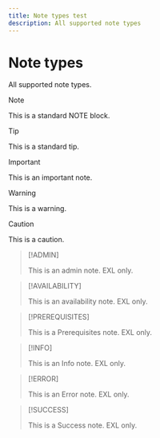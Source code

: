 ```yaml
---
title: Note types test
description: All supported note types
---
```


# Note types

All supported note types.

>[!NOTE]
>
>This is a standard NOTE block.

>[!TIP]
>
>This is a standard tip.

>[!IMPORTANT]
>
>This is an important note.

>[!WARNING]
>
>This is a warning.

>[!CAUTION]
>
>This is a caution.

>[!ADMIN]
>
>This is an admin note. EXL only.

>[!AVAILABILITY]
>
>This is an availability note. EXL only.

>[!PREREQUISITES]
>
>This is a Prerequisites note. EXL only.

>[!INFO]
>
>This is an Info note. EXL only.

>[!ERROR]
>
>This is an Error note. EXL only.

>[!SUCCESS]
>
>This is a Success note. EXL only.
